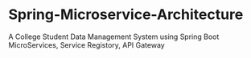 # Spring-Microservice-Architecture
A College Student Data Management System using Spring Boot MicroServices, Service Registory, API Gateway
